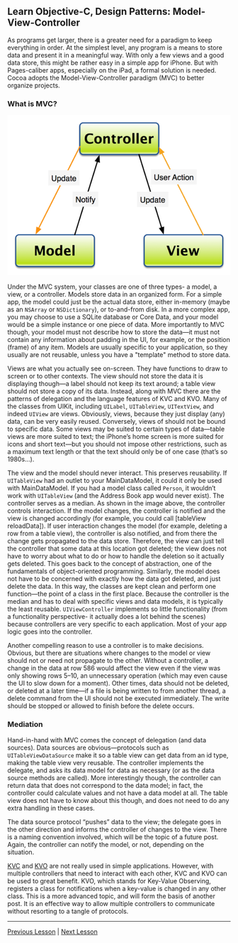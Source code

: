 ## Learn Objective-C, Design Patterns: Model-View-Controller

As programs get larger, there is a greater need for a paradigm to keep everything in order. At the simplest level, any program is a means to store data and present it in a meaningful way. With only a few views and a good data store, this might be rather easy in a simple app for iPhone. But with Pages-caliber apps, especially on the iPad, a formal solution is needed. Cocoa adopts the Model-View-Controller paradigm (MVC) to better organize projects.

### What is MVC?

![Model-View-Controller Diagram](../image_resources/mvc-diagram.png)

Under the MVC system, your classes are one of three types- a model, a view, or a controller. Models store data in an organized form. For a simple app, the model could just be the actual data store, either in-memory (maybe as an `NSArray` or `NSDictionary`), or to-and-from disk. In a more complex app, you may choose to use a SQLite database or Core Data, and your model would be a simple instance or one piece of data. More importantly to MVC though, your model must not describe how to store the data—it must not contain any information about padding in the UI, for example, or the position (frame) of any item. Models are usually specific to your application, so they usually are not reusable, unless you have a "template" method to store data.

Views are what you actually see on-screen. They have functions to draw to screen or to other contexts. The view should not store the data it is displaying though—a label should not keep its text around; a table view should not store a copy of its data. Instead, along with MVC there are the patterns of delegation and the language features of KVC and KVO. Many of the classes from UIKit, including `UILabel`, `UITableView`, `UITextView`, and indeed `UIView` are views. Obviously, views, because they just display (any) data, can be very easily reused. Conversely, views of should not be bound to specific data. Some views may be suited to certain types of data—table views are more suited to text; the iPhone’s home screen is more suited for icons and short text—but you should not impose other restrictions, such as a maximum text length or that the text should only be of one case (that’s so 1980s…).

The view and the model should never interact. This preserves reusability. If `UITableView` had an outlet to your MainDataModel, it could it only be used with MainDataModel. If you had a model class called `Person`, it wouldn’t work with `UITableView` (and the Address Book app would never exist). The controller serves as a median. As shown in the image above, the controller controls interaction. If the model changes, the controller is notified and the view is changed accordingly (for example, you could call [tableView reloadData]). If user interaction changes the model (for example, deleting a row from a table view), the controller is also notified, and from there the change gets propagated to the data store. Therefore, the view can just tell the controller that some data at this location got deleted; the view does not have to worry about what to do or how to handle the deletion so it actually gets deleted. This goes back to the concept of abstraction, one of the fundamentals of object-oriented programming. Similarly, the model does not have to be concerned with exactly how the data got deleted, and just delete the data. In this way, the classes are kept clean and perform one function—the point of a class in the first place. Because the controller is the median and has to deal with specific views and data models, it is typically the least reusable. `UIViewController` implements so little functionality (from a functionality perspective- it actually does a lot behind the scenes) because controllers are very specific to each application. Most of your app logic goes into the controller.

Another compelling reason to use a controller is to make decisions. Obvious, but there are situations where changes to the model or view should not or need not propagate to the other. Without a controller, a change in the data at row 586 would affect the view even if the view was only showing rows 5–10, an unnecessary operation (which may even cause the UI to slow down for a moment). Other times, data should not be deleted, or deleted at a later time—if a file is being written to from another thread, a delete command from the UI should not be executed immediately. The write should be stopped or allowed to finish before the delete occurs.

### Mediation

Hand-in-hand with MVC comes the concept of delegation (and data sources). Data sources are obvious—protocols such as `UITableViewDataSource` make it so a table view can get data from an id type, making the table view very reusable. The controller implements the delegate, and asks its data model for data as necessary (or as the data source methods are called). More interestingly though, the controller can return data that does not correspond to the data model; in fact, the controller could calculate values and not have a data model at all. The table view does not have to know about this though, and does not need to do any extra handling in these cases.

The data source protocol “pushes” data to the view; the delegate goes in the other direction and informs the controller of changes to the view. There is a naming convention involved, which will be the topic of a future post. Again, the controller can notify the model, or not, depending on the situation.

[KVC](79.md) and [KVO](89.md) are not really used in simple applications. However, with multiple controllers that need to interact with each other, KVC and KVO can be used to great benefit. KVO, which stands for Key-Value Observing, registers a class for notifications when a key-value is changed in any other class. This is a more advanced topic, and will form the basis of another post. It is an effective way to allow multiple controllers to communicate without resorting to a tangle of protocols.

---

[Previous Lesson](86.md) | [Next Lesson](88.md)
